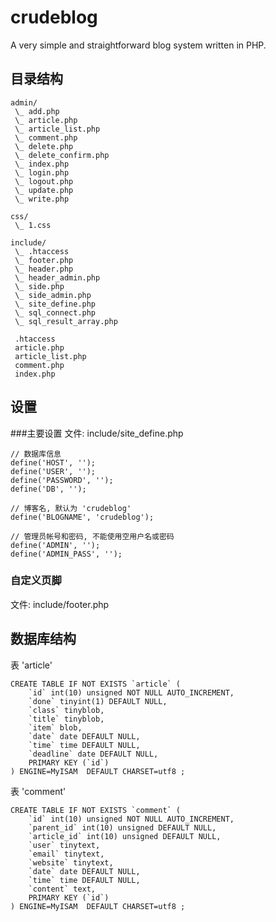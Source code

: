 # crudeblog
A very simple and straightforward blog system written in PHP.

## 目录结构

    admin/
     \_ add.php
     \_ article.php
     \_ article_list.php
     \_ comment.php
     \_ delete.php
     \_ delete_confirm.php
     \_ index.php
     \_ login.php
     \_ logout.php
     \_ update.php
     \_ write.php
     
    css/
     \_ 1.css
     
    include/
     \_ .htaccess
     \_ footer.php
     \_ header.php
     \_ header_admin.php
     \_ side.php
     \_ side_admin.php
     \_ site_define.php
     \_ sql_connect.php
     \_ sql_result_array.php

     .htaccess
     article.php
     article_list.php
     comment.php
     index.php

## 设置
###主要设置
文件: include/site_define.php

    // 数据库信息
    define('HOST', '');
    define('USER', '');
    define('PASSWORD', '');
    define('DB', '');

    // 博客名, 默认为 'crudeblog'
    define('BLOGNAME', 'crudeblog');

    // 管理员帐号和密码, 不能使用空用户名或密码
    define('ADMIN', '');
    define('ADMIN_PASS', '');

### 自定义页脚
文件: include/footer.php


## 数据库结构
表 'article'

    CREATE TABLE IF NOT EXISTS `article` (
        `id` int(10) unsigned NOT NULL AUTO_INCREMENT,
        `done` tinyint(1) DEFAULT NULL,
        `class` tinyblob,
        `title` tinyblob,
        `item` blob,
        `date` date DEFAULT NULL,
        `time` time DEFAULT NULL,
        `deadline` date DEFAULT NULL,
        PRIMARY KEY (`id`)
    ) ENGINE=MyISAM  DEFAULT CHARSET=utf8 ;

表 'comment'

    CREATE TABLE IF NOT EXISTS `comment` (
        `id` int(10) unsigned NOT NULL AUTO_INCREMENT,
        `parent_id` int(10) unsigned DEFAULT NULL,
        `article_id` int(10) unsigned DEFAULT NULL,
        `user` tinytext,
        `email` tinytext,
        `website` tinytext,
        `date` date DEFAULT NULL,
        `time` time DEFAULT NULL,
        `content` text,
        PRIMARY KEY (`id`)
    ) ENGINE=MyISAM  DEFAULT CHARSET=utf8 ;
